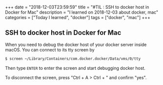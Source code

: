 +++
date = "2018-12-03T23:59:59"
title = "#TIL : SSH to docker host in Docker for Mac"
description = "I learned on 2018-12-03 about docker, mac"
categories = ["Today I learned", "docker"]
tags = ["docker", "mac"]
+++



## SSH to docker host in Docker for Mac

When you need to debug the docker host of your docker server inside macOS. You can connect to its tty screen by


```bash
$ screen ~/Library/Containers/com.docker.docker/Data/vms/0/tty
```

Then type `ENTER` to enter the screen and start debugging docker host.

To disconnect the screen, press "Ctrl + A > Ctrl + \" and confirm "yes".
